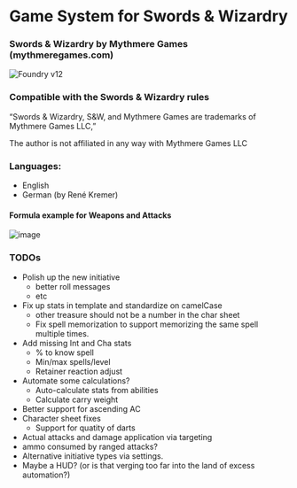# Game System for Swords & Wizardry 
### Swords & Wizardry by Mythmere Games (mythmeregames.com)
![Foundry v12](https://img.shields.io/badge/foundry-v12-green)

### Compatible with the Swords & Wizardry rules

“Swords & Wizardry, S&W, and Mythmere Games are trademarks of Mythmere Games LLC,”

The author is not affiliated in any way with Mythmere Games LLC

### Languages: 

 - English
 - German (by René Kremer)

#### Formula example for Weapons and Attacks
![image](https://github.com/tomski80/swords-wizardry/assets/26262858/a6f5727b-ae8c-4ce8-8039-d2f9d2e46eae)

### TODOs

- Polish up the new initiative
  - better roll messages
  - etc
- Fix up stats in template and standardize on camelCase
  - other treasure should not be a number in the char sheet
  - Fix spell memorization to support memorizing the same spell multiple times.
- Add missing Int and Cha stats
  - % to know spell
  - Min/max spells/level
  - Retainer reaction adjust
- Automate some calculations?
  - Auto-calculate stats from abilities
  - Calculate carry weight
- Better support for ascending AC
- Character sheet fixes
  - Support for quatity of darts
- Actual attacks and damage application via targeting
- ammo consumed by ranged attacks?
- Alternative initiative types via settings.
- Maybe a HUD? (or is that verging too far into the land of excess automation?)

